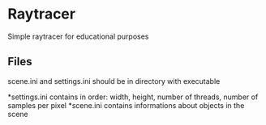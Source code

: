 # Raytracer

Simple raytracer for educational purposes

## Files
scene.ini and settings.ini should be in directory with executable

*settings.ini contains in order: width, height, number of threads, number of samples per pixel
*scene.ini contains informations about objects in the scene